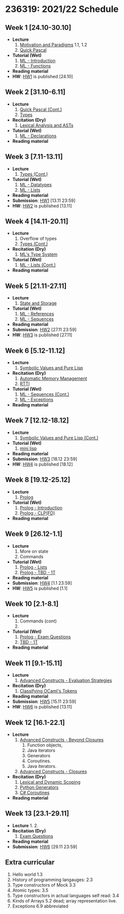 # 236319: 2021/22 Schedule

## Week 1 \[24.10-30.10\]
- **Lecture**
   1. [Motivation and Paradigms](?) 1.1, 1.2
   2. [Quick Pascal](?)
- **Tutorial (Wet)**
   1. [ML - Introduction](sml/introduction.md)
   2. [ML - Functions](sml/functions.md)
- **Reading material**
- **HW**: [HW1](hw/1.md) is published \[24.10\]

## Week 2 \[31.10-6.11\]
- **Lecture**
   1. [Quick Pascal (Cont.)](?)
   2. [Types](?)
- **Recitation (Dry)**
   1. [Lexical Analysis and ASTs](theory/lexical-analysis.md)
- **Tutorial (Wet)**
   1. [ML - Declarations](sml/declarations.md)
- **Reading material**

## Week 3 \[7.11-13.11\]
- **Lecture**
   1. [Types (Cont.)](?)
- **Tutorial (Wet)**
   1. [ML - Datatypes](sml/datatypes.md)
   2. [ML - Lists](sml/lists.md)
- **Reading material**
- **Submission**: [HW1](hw/1.md) \[13.11 23:59\]
- **HW**: [HW2](hw/2.md) is published \[13.11\]

## Week 4 \[14.11-20.11\]
- **Lecture**
   1. Overflow of types
   2. [Types (Cont.)](?)
- **Recitation (Dry)**
   1. [ML's Type System](theory/ml-type-system.md)
- **Tutorial (Wet)**
   1. [ML - Lists (Cont.)](sml/lists.md)
- **Reading material**

## Week 5 \[21.11-27.11\]
- **Lecture**
   1. [State and Storage](?)
- **Tutorial (Wet)**
   1. [ML - References](sml/ref.md)
   2. [ML - Sequences](sml/sequences.md)
- **Reading material**
- **Submission**: [HW2](hw/2.md) \[27.11 23:59\]
- **HW**: [HW3](hw/3.md) is published \[27.11\]

## Week 6 \[5.12-11.12\]
- **Lecture**
   1. [Symbolic Values and Pure Lisp](?)
- **Recitation (Dry)**
   1. [Automatic Memory Management](theory/automatic-memory-management.md)
   2. [RTTI](theory/rtti.md)
- **Tutorial (Wet)**
   1. [ML - Sequences (Cont.)](sml/sequences.md)
   2. [ML - Exceptions](sml/exceptions.md)
- **Reading material**

## Week 7 \[12.12-18.12\]
- **Lecture**
   1. [Symbolic Values and Pure Lisp (Cont.)](?)
- **Tutorial (Wet)**
   1. [mini lisp](theory/mini-lisp.md)
- **Reading material**
- **Submission**: [HW3](hw/3.md) \[18.12 23:59\]
- **HW**: [HW4](hw/4.md) is published \[18.12\]

## Week 8 \[19.12-25.12\]
- **Lecture**
   1. [Prolog](?)
- **Tutorial (Wet)**
   1. [Prolog - Introduction](prolog/introduction.md)
   2. [Prolog - CLP(FD)](prolog/clp.md)
- **Reading material**

## Week 9 \[26.12-1.1\]
- **Lecture**
   1. More on state
   2. Commands
- **Tutorial (Wet)**
   1. [Prolog - Lists](prolog/lists.md)
   2. [Prolog - TBD - 1T](prolog/?.md)
- **Reading material**
- **Submission**: [HW4](hw/4.md) \[1.1 23:59\]
- **HW**: [HW5](hw/5.md) is published \[1.1\]

## Week 10 \[2.1-8.1\]
- **Lecture**
   1. Commands (cont)
   2. 
- **Tutorial (Wet)**
   1. [Prolog - Exam Questions](prolog/exam-questions.md)
   2. [TBD - 1T](?)
- **Reading material**

## Week 11 \[9.1-15.11\]
- **Lecture**
   1. [Advanced Constructs - Evaluation Strategies](?)
- **Recitation (Dry)**
   1. [Classifying OCaml's Tokens](theory/ocaml-tokens-classification.md)
- **Reading material**
- **Submission**: [HW5](hw/5.md) \[15.11 23:59\]
- **HW**: [HW6](hw/6.md) is published \[13.11\]

## Week 12 \[16.1-22.1\]
- **Lecture**
   1. [Advanced Constructs - Beyond Closures](?)
      1. Function objects, 
      2. Java iterators
      3. Generators
      4. Coroutines.
      5. Java iterators.
   2. [Advanced Constructs - Closures](?)
- **Recitation (Dry)**
   1. [Lexical and Dynamic Scoping](theory/scoping.md)
   2. [Python Generators](theory/python-generators.md)
   3. [C# Coroutines](theory/csharp-coroutines.md)
- **Reading material**

## Week 13 \[23.1-29.11\]
- **Lecture**
   1. 
   2. 
- **Recitation (Dry)**
   1. [Exam Questions](?.md)
- **Reading material**
- **Submission**: [HW6](hw/6.md) \[29.11 23:59\]

## Extra curricular

1. Hello world 1.3
2. History of programming langauges: 2.3
3. Type constructors of Mock 3.3
4. Atomic types: 3.5
5. Type constructors in actual languages self read: 3.4
6. Kinds of Arrays 5.2 dead; array representation live.
7. Exceptions 6.9 abbreviated